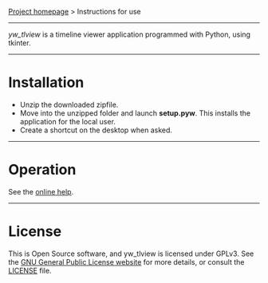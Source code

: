 [Project homepage](https://github.com/peter88213/yw_tlview) > Instructions for use

--- 

*yw_tlview* is a timeline viewer application programmed with Python, using tkinter.
 
---

# Installation

- Unzip the downloaded zipfile.
- Move into the unzipped folder and launch **setup.pyw**. This installs the application for the local user.
- Create a shortcut on the desktop when asked.

---

# Operation

See the [online help](https://peter88213.github.io/yw_tlview/help/).

---

# License

This is Open Source software, and yw_tlview is licensed under GPLv3. See the
[GNU General Public License website](https://www.gnu.org/licenses/gpl-3.0.en.html) for more
details, or consult the [LICENSE](https://github.com/peter88213/yw_tlview/blob/main/LICENSE) file.
